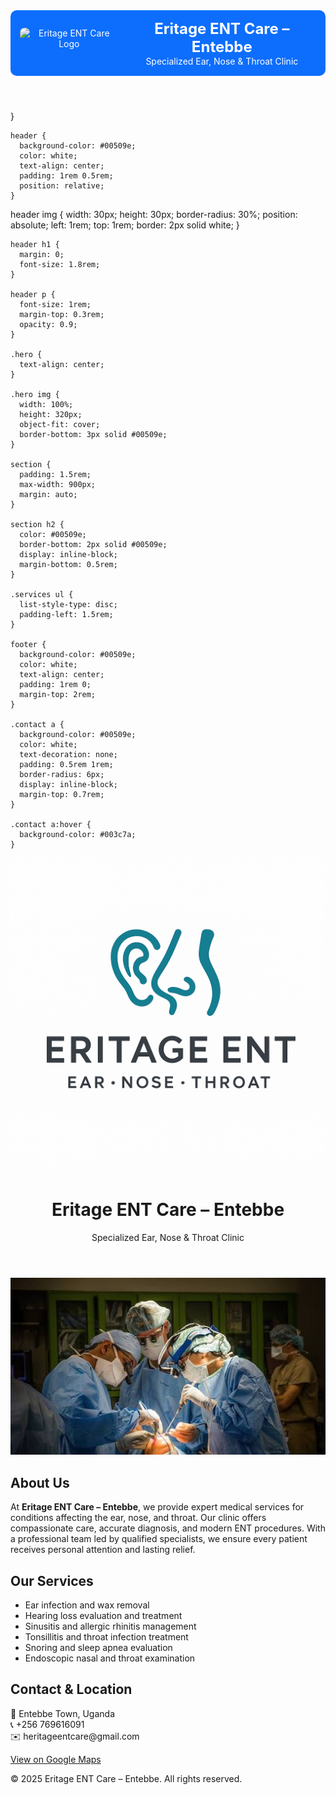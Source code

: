 <header style="display: flex; align-items: center; justify-content: center; background-color: #0d6efd; padding: 15px; color: white; border-radius: 10px;">
  <img src="logo.png" alt="Eritage ENT Care Logo" style="height: 50px; margin-right: 15px; border-radius: 8px;">
  <div>
    <h1 style="margin: 0; font-size: 24px;">Eritage ENT Care – Entebbe</h1>
    <p style="margin: 0; font-size: 14px;">Specialized Ear, Nose & Throat Clinic</p>
  </div>
</header>
    }

    header {
      background-color: #00509e;
      color: white;
      text-align: center;
      padding: 1rem 0.5rem;
      position: relative;
    }

    

header img {
      width: 30px;
      height: 30px;
      border-radius: 30%;
      position: absolute;
      left: 1rem;
      top: 1rem;
      border: 2px solid white;
    }

    header h1 {
      margin: 0;
      font-size: 1.8rem;
    }

    header p {
      font-size: 1rem;
      margin-top: 0.3rem;
      opacity: 0.9;
    }

    .hero {
      text-align: center;
    }

    .hero img {
      width: 100%;
      height: 320px;
      object-fit: cover;
      border-bottom: 3px solid #00509e;
    }

    section {
      padding: 1.5rem;
      max-width: 900px;
      margin: auto;
    }

    section h2 {
      color: #00509e;
      border-bottom: 2px solid #00509e;
      display: inline-block;
      margin-bottom: 0.5rem;
    }

    .services ul {
      list-style-type: disc;
      padding-left: 1.5rem;
    }

    footer {
      background-color: #00509e;
      color: white;
      text-align: center;
      padding: 1rem 0;
      margin-top: 2rem;
    }

    .contact a {
      background-color: #00509e;
      color: white;
      text-decoration: none;
      padding: 0.5rem 1rem;
      border-radius: 6px;
      display: inline-block;
      margin-top: 0.7rem;
    }

    .contact a:hover {
      background-color: #003c7a;
    }
  </style>
</head>
<body>

  <header>
    <img src="https://github.com/Fadjum/index.html/blob/f518c4c36f248bec715d42c160fec4068cc7a215/file_00000000398861f891d77ab42db18689%20(1).png?raw=true" alt="Eritage ENT Care Logo">
    <h1>Eritage ENT Care – Entebbe</h1>
    <p>Specialized Ear, Nose & Throat Clinic</p>
  </header>

  <div class="hero">
    <img src="https://github.com/Fadjum/index.html/blob/0723b694988e6a5d2730ee4d8b1bae67ce2721aa/images%20(41).jpeg?raw=true" alt="Clinic Main Image">
  </div>

  <section class="about">
    <h2>About Us</h2>
    <p>
      At <strong>Eritage ENT Care – Entebbe</strong>, we provide expert medical services for conditions affecting
      the ear, nose, and throat. Our clinic offers compassionate care, accurate diagnosis, and modern ENT procedures.
      With a professional team led by qualified specialists, we ensure every patient receives personal attention and lasting relief.
    </p>
  </section>

  <section class="services">
    <h2>Our Services</h2>
    <ul>
      <li>Ear infection and wax removal</li>
      <li>Hearing loss evaluation and treatment</li>
      <li>Sinusitis and allergic rhinitis management</li>
      <li>Tonsillitis and throat infection treatment</li>
      <li>Snoring and sleep apnea evaluation</li>
      <li>Endoscopic nasal and throat examination</li>
    </ul>
  </section>

  <section class="contact">
    <h2>Contact & Location</h2>
    <p>
      📍 Entebbe Town, Uganda<br>
      📞 +256 769616091<br>
      ✉️ heritageentcare@gmail.com
    </p>
    <a href="https://maps.google.com" target="_blank">View on Google Maps</a>
  </section>

  <footer>
    <p>&copy; 2025 Eritage ENT Care – Entebbe. All rights reserved.</p>
  </footer>

</body>
</html>
